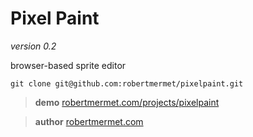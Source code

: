 # Pixel Paint

*version 0.2*

browser-based sprite editor

    git clone git@github.com:robertmermet/pixelpaint.git

>**demo** [robertmermet.com/projects/pixelpaint](http://robertmermet.com/projects/pixelpaint)

>**author** [robertmermet.com](http://robertmermet.com)
